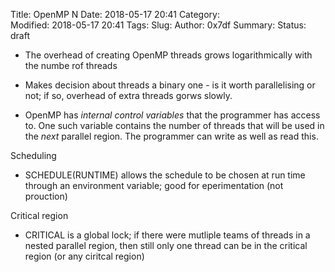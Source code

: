 Title: OpenMP N
Date: 2018-05-17 20:41
Category:  
Modified: 2018-05-17 20:41
Tags: 
Slug: 
Author: 0x7df
Summary: 
Status: draft

- The overhead of creating OpenMP threads grows logarithmically with the numbe
  rof threads
- Makes decision about threads a binary one - is it worth parallelising or not;
  if so, overhead of extra threads gorws slowly.

- OpenMP has *internal control variables* that the programmer has access to.
  One such variable contains the number of threads that will be used in the
  *next* parallel region. The programmer can write as well as read this.


Scheduling

 - SCHEDULE(RUNTIME) allows the schedule to be chosen at run time through an
   environment variable; good for eperimentation (not prouction)
 
Critical region

 - CRITICAL is a global lock; if there were mutliple teams of threads in a
   nested parallel region, then still only one thread can be in the critical
   region (or any ciritcal region) 
